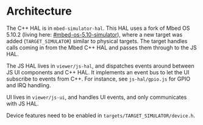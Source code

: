 # Architecture

The C++ HAL is in `mbed-simulator-hal`. This HAL uses a fork of Mbed OS 5.10.2 (living here: [#mbed-os-5.10-simulator](https://github.com/janjongboom/mbed-os/tree/mbed-os-5.10-simulator)), where a new target was added (`TARGET_SIMULATOR`) similar to physical targets. The target handles calls coming in from the Mbed C++ HAL and passes them through to the JS HAL.

The JS HAL lives in `viewer/js-hal`, and dispatches events around between JS UI components and C++ HAL. It implements an event bus to let the UI subscribe to events from C++. For instance, see `js-hal/gpio.js` for GPIO and IRQ handling.

UI lives in `viewer/js-ui`, and handles UI events, and only communicates with JS HAL.

Device features need to be enabled in `targets/TARGET_SIMULATOR/device.h`.
